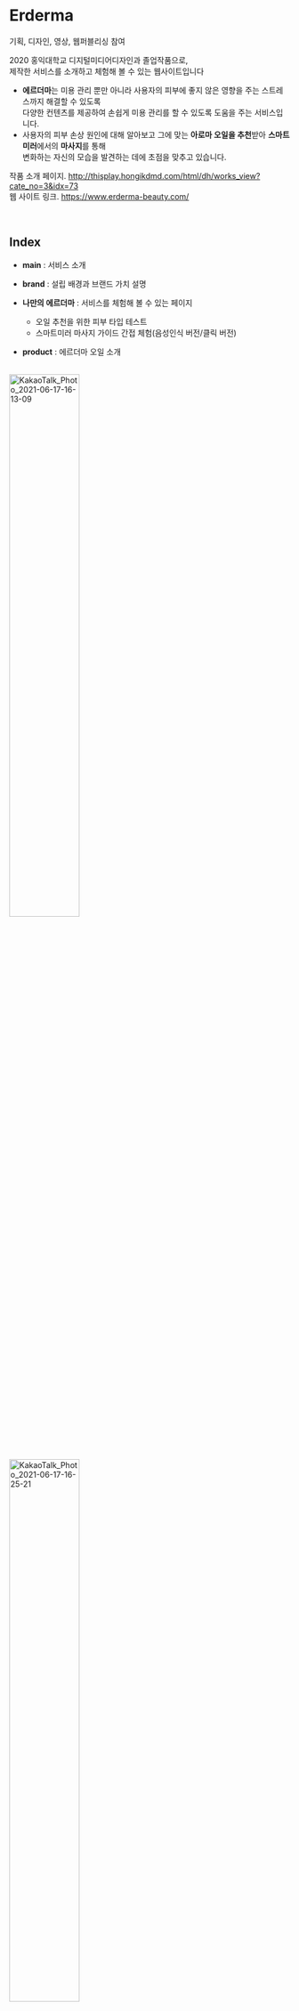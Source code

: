 # Erderma
기획, 디자인, 영상, 웹퍼블리싱 참여

2020 홍익대학교 디지털미디어디자인과 졸업작품으로,  
제작한 서비스를 소개하고 체험해 볼 수 있는 웹사이트입니다  

- **에르더마**는 미용 관리 뿐만 아니라 사용자의 피부에 좋지 않은 영향을 주는 스트레스까지 해결할 수 있도록  
  다양한 컨텐츠를 제공하여 손쉽게 미용 관리를 할 수 있도록 도움을 주는 서비스입니다.  
- 사용자의 피부 손상 원인에 대해 알아보고 그에 맞는 **아로마 오일을 추천**받아 **스마트 미러**에서의 **마사지**를 통해   
  변화하는 자신의 모습을 발견하는 데에 초점을 맞추고 있습니다.

작품 소개 페이지. 
http://thisplay.hongikdmd.com/html/dh/works_view?cate_no=3&idx=73  
웹 사이트 링크. 
https://www.erderma-beauty.com/

</br>

## Index
- **main** : 서비스 소개
- **brand** : 설립 배경과 브랜드 가치 설명
- **나만의 에르더마** : 서비스를 체험해 볼 수 있는 페이지
  - 오일 추천을 위한 피부 타입 테스트
  - 스마트미러 마사지 가이드 간접 체험(음성인식 버전/클릭 버전) 

- **product** : 에르더마 오일 소개

</br>
<img width="50%" alt="KakaoTalk_Photo_2021-06-17-16-13-09" src="https://user-images.githubusercontent.com/81611808/122352664-48dfe000-cf8a-11eb-91c3-4968292ec22b.png">
<img width="50%" alt="KakaoTalk_Photo_2021-06-17-16-25-21" src="https://user-images.githubusercontent.com/81611808/122352688-4f6e5780-cf8a-11eb-9931-e2f4c8a995a2.png">
<img width="50%" alt="https://user-images.githubusercontent.com/81611808/122352551-2e0d6b80-cf8a-11eb-8bb7-ef4d70ea7f92.png">
<img width="50%" alt="https://user-images.githubusercontent.com/81611808/122352590-382f6a00-cf8a-11eb-810a-8d48dbd7eb87.png">
<img width="50%" alt="https://user-images.githubusercontent.com/81611808/122352641-42e9ff00-cf8a-11eb-99b9-e0975b63f7b9.png">



